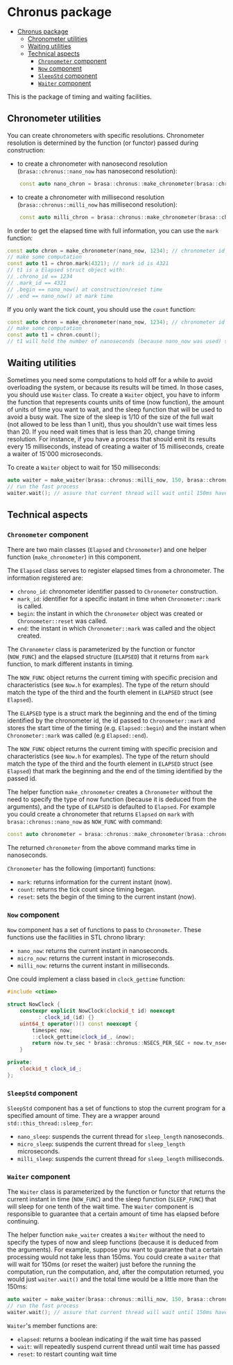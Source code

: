 # Chronus package

- [Chronus package](#chronus-package)
  - [Chronometer utilities](#chronometer-utilities)
  - [Waiting utilities](#waiting-utilities)
  - [Technical aspects](#technical-aspects)
    - [`Chronometer` component](#chronometer-component)
    - [`Now` component](#now-component)
    - [`SleepStd` component](#sleepstd-component)
    - [`Waiter` component](#waiter-component)

This is the package of timing and waiting facilities.

## Chronometer utilities

You can create chronometers with specific resolutions. Chronometer resolution is
determined by the function (or functor) passed during construction:

- to create a chronometer with nanosecond resolution (`brasa::chronus::nano_now`
  has nanosecond resolution):

```cpp
    const auto nano_chron = brasa::chronus::make_chronometer(brasa::chronus::nano_now, 1); // 1 is the chronometer identifier
```

- to create a chronometer with millisecond resolution
  (`brasa::chronus::milli_now` has millisecond resolution):

```cpp
    const auto milli_chron = brasa::chronus::make_chronometer(brasa::chronus::milli_now, 2); // 2 is the chronometer identifier
```

In order to get the elapsed time with full information, you can use the `mark`
function:

```cpp
const auto chron = make_chronometer(nano_now, 1234); // chronometer id is 1234
// make some computation
const auto t1 = chron.mark(4321); // mark id is 4321
// t1 is a Elapsed struct object with:
// .chrono_id == 1234
// .mark_id == 4321
// .begin == nano_now() at construction/reset time
// .end == nano_now() at mark time
```

If you only want the tick count, you should use the `count` function:

```cpp
const auto chron = make_chronometer(nano_now, 1234); // chronometer id is 1234
// make some computation
const auto t1 = chron.count();
// t1 will hold the number of nanoseconds (because nano_now was used) since construction/reset
```

## Waiting utilities

Sometimes you need some computations to hold off for a while to avoid
overloading the system, or because its results will be timed. In those cases,
you should use `Waiter` class. To create a `Waiter` object, you have to inform
the function that represents counts units of time (now function), the amount of
units of time you want to wait, and the sleep function that will be used to
avoid a busy wait. The size of the sleep is 1/10 of the size of the full wait
(not allowed to be less than 1 unit), thus you shouldn't use wait times less
than 20. If you need wait times that is less than 20, change timing resolution.
For instance, if you have a process that should emit its results every 15
milliseconds, instead of creating a waiter of 15 milliseconds, create a waiter
of 15'000 microseconds.

To create a `Waiter` object to wait for 150 milliseconds:

```cpp
auto waiter = make_waiter(brasa::chronus::milli_now, 150, brasa::chronus::milli_sleep);
// run the fast process
waiter.wait(); // assure that current thread will wait until 150ms have passed
```

## Technical aspects

### `Chronometer` component

There are two main classes (`Elapsed` and `Chronometer`) and one helper function
(`make_chronometer`) in this component.

The `Elapsed` class serves to register elapsed times from a chronometer. The
information registered are:

- `chrono_id`: chronometer identifier passed to `Chronometer` construction.
- `mark_id`: identifier for a specific instant in time when `Chronometer::mark`
  is called.
- `begin`: the instant in which the `Chronometer` object was created or
  `Chronometer::reset` was called.
- `end`: the instant in which `Chronometer::mark` was called and the object
  created.

The `Chronometer` class is parameterized by the function or functor (`NOW_FUNC`)
and the elapsed structure (`ELAPSED`) that it returns from `mark` function, to
mark different instants in timing.

The `NOW_FUNC` object returns the current timing with specific precision and
characteristics (see `Now.h` for examples). The type of the return should match
the type of the third and the fourth element in `ELAPSED` struct (see
`Elapsed`).

The `ELAPSED` type is a struct mark the beginning and the end of the timing
identified by the chronometer id, the id passed to `Chronometer::mark` and
stores the start time of the timing (e.g. `Elapsed::begin`) and the instant when
`Chronometer::mark` was called (e.g `Elapsed::end`).

The `NOW_FUNC` object returns the current timing with specific precision and
characteristics (see `Now.h` for examples). The type of the return should match
the type of the third and the fourth element in `ELAPSED` struct (see `Elapsed`)
that mark the beginning and the end of the timing identified by the passed id.

The helper function `make_chronometer` creates a `Chronometer` without the need
to specify the type of now function (because it is deduced from the arguments),
and the type of `ELAPSED` is defaulted to `Elapsed`. For example you could
create a chronometer that returns `Elapsed` on `mark` with
`brasa::chronus::nano_now` as `NOW_FUNC` with command:

```cpp
const auto chronometer = brasa::chronus::make_chronometer(brasa::chronus::nano_now, 1); // 1 is the chronometer identifier
```

The returned `chronometer` from the above command marks time in nanoseconds.

`Chronometer` has the following (important) functions:

- `mark`: returns information for the current instant (now).
- `count`: returns the tick count since timing began.
- `reset`: sets the begin of the timing to the current instant (now).

### `Now` component

`Now` component has a set of functions to pass to `Chronometer`. These functions
use the facilities in STL chrono library:

- `nano_now`: returns the current instant in nanoseconds.
- `micro_now`: returns the current instant in microseconds.
- `milli_now`: returns the current instant in milliseconds.

One could implement a class based in `clock_gettime` function:

```cpp
#include <ctime>

struct NowClock {
    constexpr explicit NowClock(clockid_t id) noexcept
          : clock_id_(id) {}
    uint64_t operator()() const noexcept {
        timespec now;
        ::clock_gettime(clock_id_, &now);
        return now.tv_sec * brasa::chronus::NSECS_PER_SEC + now.tv_nsec;
    }

private:
    clockid_t clock_id_;
};
```

### `SleepStd` component

`SleepStd` component has a set of functions to stop the current program for a
specified amount of time. They are a wrapper around
`std::this_thread::sleep_for`:

- `nano_sleep`: suspends the current thread for `sleep_length` nanoseconds.
- `micro_sleep`: suspends the current thread for `sleep_length` microseconds.
- `milli_sleep`: suspends the current thread for `sleep_length` milliseconds.

### `Waiter` component

The `Waiter` class is parameterized by the function or functor that returns the
current instant in time (`NOW_FUNC`) and the sleep function (`SLEEP_FUNC`) that
will sleep for one tenth of the wait time. The `Waiter` component is responsible
to guarantee that a certain amount of time has elapsed before continuing.

The helper function `make_waiter` creates a `Waiter` without the need to specify
the types of now and sleep functions (because it is deduced from the arguments).
For example, suppose you want to guarantee that a certain processing would not
take less than 150ms. You could create a `waiter` that will wait for 150ms (or
reset the waiter) just before the running the computation, run the computation,
and, after the computation returned, you would just `waiter.wait()` and the
total time would be a little more than the 150ms:

```cpp
auto waiter = make_waiter(brasa::chronus::milli_now, 150, brasa::chronus::milli_sleep);
// run the fast process
waiter.wait(); // assure that current thread will wait until 150ms have passed
```

`Waiter`'s member functions are:

- `elapsed`: returns a boolean indicating if the wait time has passed
- `wait`: will repeatedly suspend current thread until wait time has passed
- `reset`: to restart counting wait time
